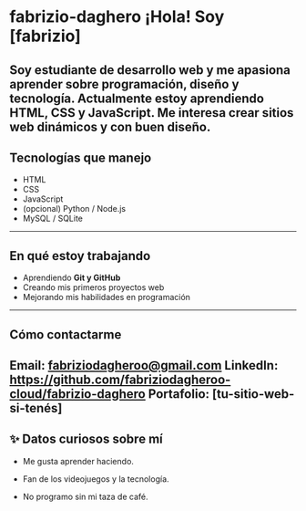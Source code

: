 # fabrizio-daghero ¡Hola! Soy  [fabrizio]
Soy estudiante de desarrollo web y me apasiona aprender sobre
programación, diseño y tecnología.
Actualmente estoy aprendiendo **HTML, CSS y JavaScript**.
Me interesa crear sitios web dinámicos y con buen diseño.
---
## Tecnologías que manejo
- HTML
- CSS
- JavaScript
- (opcional) Python / Node.js
- MySQL / SQLite
---
## En qué estoy trabajando
- Aprendiendo **Git y GitHub**
- Creando mis primeros proyectos web
- Mejorando mis habilidades en programación
---
## Cómo contactarme
Email: fabriziodagheroo@gmail.com
LinkedIn: https://github.com/fabriziodagheroo-cloud/fabrizio-daghero
Portafolio: [tu-sitio-web-si-tenés]
---
## ✨ Datos curiosos sobre mí
- Me gusta aprender haciendo.

- Fan de los videojuegos y la tecnología.
- No programo sin mi taza de café.
